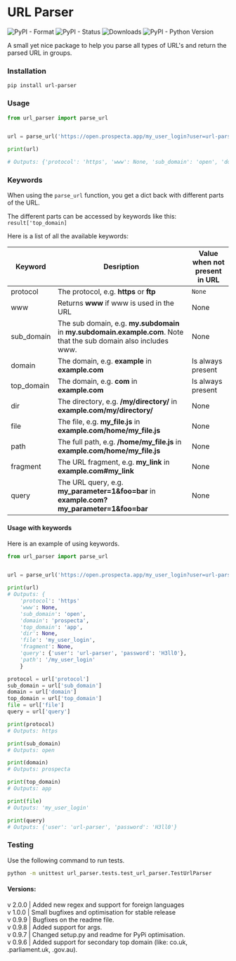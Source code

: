 # URL Parser
![PyPI - Format](https://img.shields.io/pypi/format/url-parser)
![PyPI - Status](https://img.shields.io/pypi/status/url-parser)
![Downloads](https://pepy.tech/badge/url-parser)
![PyPI - Python Version](https://img.shields.io/pypi/pyversions/url-parser)

A small yet nice package to help you parse all types of URL's and return the parsed URL in groups.
### Installation
```
pip install url-parser
```

### Usage

```python
from url_parser import parse_url


url = parse_url('https://open.prospecta.app/my_user_login?user=url-parser&password=H3ll0')

print(url)

# Outputs: {'protocol': 'https', 'www': None, 'sub_domain': 'open', 'domain': 'prospecta', 'top_domain': 'app', 'dir': None, 'file': 'my_user_login', 'fragment': None, 'query': {'user': 'url-parser', 'password': 'H3ll0'}, 'path': '/my_user_login'}
```

### Keywords

When using the `parse_url` function, you get a dict back with different parts of the URL.

The different parts can be accessed by keywords like this: `result['top_domain]`

Here is a list of all the available keywords:

| Keyword | Desription | Value when not present in URL
| ------ | ------ | ------ |
| protocol | The protocol, e.g. **https** or **ftp** | `None`
| www | Returns **www** if www is used in the URL | None
| sub_domain | The sub domain, e.g. **my.subdomain** in **my.subdomain.example.com**. Note that the sub domain also includes www. | None
| domain | The domain, e.g. **example** in **example.com** | Is always present
| top_domain | The domain, e.g. **com** in **example.com** | Is always present
| dir | The directory, e.g. **/my/directory/** in **example.com/my/directory/** | None
| file | The file, e.g. **my_file.js** in **example.com/home/my_file.js** | None
| path | The full path, e.g. **/home/my_file.js** in **example.com/home/my_file.js** | None
| fragment | The URL fragment, e.g. **my_link** in **example.com#my_link** | None
| query | The URL query, e.g. **my_parameter=1&foo=bar** in **example.com?my_parameter=1&foo=bar** | None

#### Usage with keywords

Here is an example of using keywords.

```python
from url_parser import parse_url


url = parse_url('https://open.prospecta.app/my_user_login?user=url-parser&password=H3ll0')

print(url)
# Outputs: {
    'protocol': 'https'
    'www': None,
    'sub_domain': 'open',
    'domain': 'prospecta',
    'top_domain': 'app',
    'dir': None,
    'file': 'my_user_login',
    'fragment': None,
    'query': {'user': 'url-parser', 'password': 'H3ll0'},
    'path': '/my_user_login'
    }

protocol = url['protocol']
sub_domain = url['sub_domain']
domain = url['domain']
top_domain = url['top_domain']
file = url['file']
query = url['query']

print(protocol)
# Outputs: https

print(sub_domain)
# Outputs: open

print(domain)
# Outputs: prospecta

print(top_domain)
# Outputs: app

print(file)
# Outputs: 'my_user_login'

print(query)
# Outputs: {'user': 'url-parser', 'password': 'H3ll0'}
```

### Testing

Use the following command to run tests.

```bash
python -m unittest url_parser.tests.test_url_parser.TestUrlParser
```


#### Versions:
v 2.0.0 | Added new regex and support for foreign languages  
v 1.0.0 | Small bugfixes and optimisation for stable release  
v 0.9.9 | Bugfixes on the readme file.  
v 0.9.8 | Added support for args.  
v 0.9.7 | Changed setup.py and readme for PyPi optimisation.  
v 0.9.6 | Added support for secondary top domain (like: co.uk, .parliament.uk, .gov.au).
